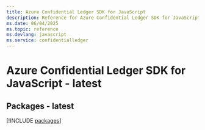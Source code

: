 ```yaml
---
title: Azure Confidential Ledger SDK for JavaScript
description: Reference for Azure Confidential Ledger SDK for JavaScript
ms.date: 06/04/2025
ms.topic: reference
ms.devlang: javascript
ms.service: confidentialledger
---
```

# Azure Confidential Ledger SDK for JavaScript - latest
## Packages - latest
[!INCLUDE [packages](confidential-ledger-index.md)]